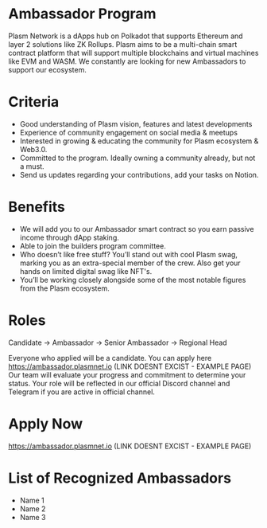 # Ambassador Program
Plasm Network is a dApps hub on Polkadot that supports Ethereum and layer 2 solutions like ZK Rollups. Plasm aims to be a multi-chain smart contract platform that will support multiple blockchains and virtual machines like EVM and WASM. We constantly are looking for new Ambassadors to support our ecosystem.

# Criteria
* Good understanding of Plasm vision, features and latest developments
* Experience of community engagement on social media & meetups
* Interested in growing & educating the community for Plasm ecosystem & Web3.0.
* Committed to the program. Ideally owning a community already, but not a must.
* Send us updates regarding your contributions, add your tasks on Notion.

# Benefits
* We will add you to our Ambassador smart contract so you earn passive income through dApp staking.
* Able to join the builders program committee. 
* Who doesn’t like free stuff? You’ll stand out with cool Plasm swag, marking you as an extra-special member of the crew. Also get your hands on limited digital swag like NFT's.
* You’ll be working closely alongside some of the most notable figures from the Plasm ecosystem.

# Roles
Candidate -> Ambassador -> Senior Ambassador -> Regional Head

Everyone who applied will be a candidate. You can apply here https://ambassador.plasmnet.io (LINK DOESNT EXCIST - EXAMPLE PAGE)
Our team will evaluate your progress and commitment to determine your status.
Your role will be reflected in our official Discord channel and Telegram if you are active in official channel.

# Apply Now
https://ambassador.plasmnet.io (LINK DOESNT EXCIST - EXAMPLE PAGE)

# List of Recognized Ambassadors
* Name 1
* Name 2
* Name 3
